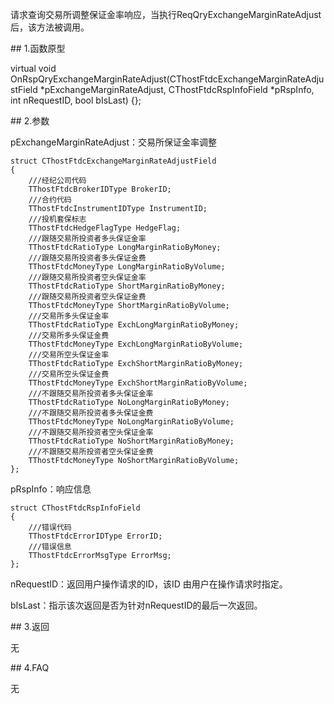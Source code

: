 <p>请求查询交易所调整保证金率响应，当执行ReqQryExchangeMarginRateAdjust后，该方法被调用。</p>
<span class="anchor" id="88809db5-fcf3-4a36-b0f1-4cd07ef875b4"></span>
## 1.函数原型
<p>virtual void OnRspQryExchangeMarginRateAdjust(CThostFtdcExchangeMarginRateAdjustField *pExchangeMarginRateAdjust, CThostFtdcRspInfoField *pRspInfo, int nRequestID, bool bIsLast) {};</p>
<span class="anchor" id="25e74de0-08cb-465a-a130-200023f0edca"></span>
## 2.参数
<p>pExchangeMarginRateAdjust：交易所保证金率调整</p>
<pre><code>struct CThostFtdcExchangeMarginRateAdjustField
{
    ///经纪公司代码
    TThostFtdcBrokerIDType BrokerID;
    ///合约代码
    TThostFtdcInstrumentIDType InstrumentID;
    ///投机套保标志
    TThostFtdcHedgeFlagType HedgeFlag;
    ///跟随交易所投资者多头保证金率
    TThostFtdcRatioType LongMarginRatioByMoney;
    ///跟随交易所投资者多头保证金费
    TThostFtdcMoneyType LongMarginRatioByVolume;
    ///跟随交易所投资者空头保证金率
    TThostFtdcRatioType ShortMarginRatioByMoney;
    ///跟随交易所投资者空头保证金费
    TThostFtdcMoneyType ShortMarginRatioByVolume;
    ///交易所多头保证金率
    TThostFtdcRatioType ExchLongMarginRatioByMoney;
    ///交易所多头保证金费
    TThostFtdcMoneyType ExchLongMarginRatioByVolume;
    ///交易所空头保证金率
    TThostFtdcRatioType ExchShortMarginRatioByMoney;
    ///交易所空头保证金费
    TThostFtdcMoneyType ExchShortMarginRatioByVolume;
    ///不跟随交易所投资者多头保证金率
    TThostFtdcRatioType NoLongMarginRatioByMoney;
    ///不跟随交易所投资者多头保证金费
    TThostFtdcMoneyType NoLongMarginRatioByVolume;
    ///不跟随交易所投资者空头保证金率
    TThostFtdcRatioType NoShortMarginRatioByMoney;
    ///不跟随交易所投资者空头保证金费
    TThostFtdcMoneyType NoShortMarginRatioByVolume;
};
</code></pre>
<p>pRspInfo：响应信息</p>
<pre><code>struct CThostFtdcRspInfoField
{
    ///错误代码
    TThostFtdcErrorIDType ErrorID;
    ///错误信息
    TThostFtdcErrorMsgType ErrorMsg;
};
</code></pre>
<p>nRequestID：返回用户操作请求的ID，该ID 由用户在操作请求时指定。</p>
<p>bIsLast：指示该次返回是否为针对nRequestID的最后一次返回。</p>
<span class="anchor" id="1df3cf31-2814-4ac9-bd60-2b27e91733db"></span>
## 3.返回
<p>无</p>
<span class="anchor" id="e1c05300-e27e-4a60-998a-667713a54777"></span>
## 4.FAQ
<p>无</p>
